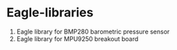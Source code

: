 # Eagle-libraries
1. Eagle library for BMP280 barometric pressure sensor
2. Eagle library for MPU9250 breakout board
